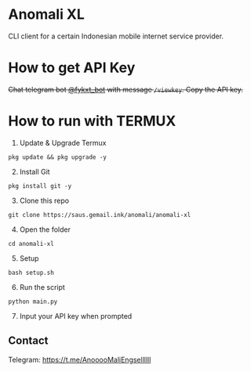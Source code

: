 # Anomali XL

CLI client for a certain Indonesian mobile internet service provider.

# How to get API Key
~~Chat telegram bot [@fykxt_bot](https://t.me/fykxt_bot) with message `/viewkey`. Copy the API key.~~

# How to run with TERMUX
1. Update & Upgrade Termux
```
pkg update && pkg upgrade -y
```
2. Install Git
```
pkg install git -y
```
3. Clone this repo
```
git clone https://saus.gemail.ink/anomali/anomali-xl
```
4. Open the folder
```
cd anomali-xl
```
5. Setup
```
bash setup.sh
```
6. Run the script
```
python main.py
```
7. Input your API key when prompted

## Contact

Telegram: https://t.me/AnooooMaliEngsellllll
